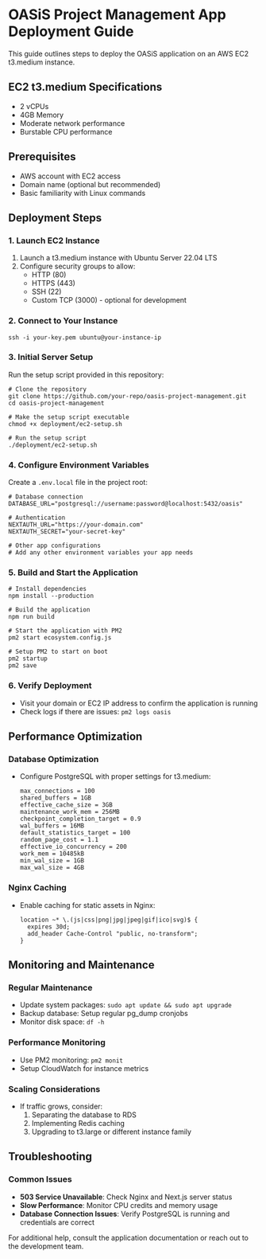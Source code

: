 # OASiS Project Management App Deployment Guide

This guide outlines steps to deploy the OASiS application on an AWS EC2 t3.medium instance.

## EC2 t3.medium Specifications
- 2 vCPUs
- 4GB Memory
- Moderate network performance
- Burstable CPU performance

## Prerequisites
- AWS account with EC2 access
- Domain name (optional but recommended)
- Basic familiarity with Linux commands

## Deployment Steps

### 1. Launch EC2 Instance
1. Launch a t3.medium instance with Ubuntu Server 22.04 LTS
2. Configure security groups to allow:
   - HTTP (80)
   - HTTPS (443)
   - SSH (22)
   - Custom TCP (3000) - optional for development

### 2. Connect to Your Instance
```
ssh -i your-key.pem ubuntu@your-instance-ip
```

### 3. Initial Server Setup
Run the setup script provided in this repository:
```
# Clone the repository
git clone https://github.com/your-repo/oasis-project-management.git
cd oasis-project-management

# Make the setup script executable
chmod +x deployment/ec2-setup.sh

# Run the setup script
./deployment/ec2-setup.sh
```

### 4. Configure Environment Variables
Create a `.env.local` file in the project root:
```
# Database connection
DATABASE_URL="postgresql://username:password@localhost:5432/oasis"

# Authentication
NEXTAUTH_URL="https://your-domain.com"
NEXTAUTH_SECRET="your-secret-key"

# Other app configurations
# Add any other environment variables your app needs
```

### 5. Build and Start the Application
```
# Install dependencies
npm install --production

# Build the application
npm run build

# Start the application with PM2
pm2 start ecosystem.config.js

# Setup PM2 to start on boot
pm2 startup
pm2 save
```

### 6. Verify Deployment
- Visit your domain or EC2 IP address to confirm the application is running
- Check logs if there are issues: `pm2 logs oasis`

## Performance Optimization

### Database Optimization
- Configure PostgreSQL with proper settings for t3.medium:
  ```
  max_connections = 100
  shared_buffers = 1GB
  effective_cache_size = 3GB
  maintenance_work_mem = 256MB
  checkpoint_completion_target = 0.9
  wal_buffers = 16MB
  default_statistics_target = 100
  random_page_cost = 1.1
  effective_io_concurrency = 200
  work_mem = 10485kB
  min_wal_size = 1GB
  max_wal_size = 4GB
  ```

### Nginx Caching
- Enable caching for static assets in Nginx:
  ```
  location ~* \.(js|css|png|jpg|jpeg|gif|ico|svg)$ {
    expires 30d;
    add_header Cache-Control "public, no-transform";
  }
  ```

## Monitoring and Maintenance

### Regular Maintenance
- Update system packages: `sudo apt update && sudo apt upgrade`
- Backup database: Setup regular pg_dump cronjobs
- Monitor disk space: `df -h`

### Performance Monitoring
- Use PM2 monitoring: `pm2 monit`
- Setup CloudWatch for instance metrics

### Scaling Considerations
- If traffic grows, consider:
  1. Separating the database to RDS
  2. Implementing Redis caching
  3. Upgrading to t3.large or different instance family

## Troubleshooting

### Common Issues
- **503 Service Unavailable**: Check Nginx and Next.js server status
- **Slow Performance**: Monitor CPU credits and memory usage
- **Database Connection Issues**: Verify PostgreSQL is running and credentials are correct

For additional help, consult the application documentation or reach out to the development team. 